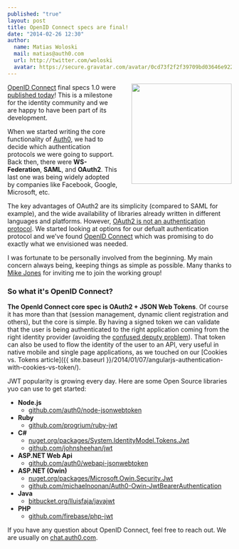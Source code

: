 ```yaml
---
published: "true"
layout: post
title: OpenID Connect specs are final!
date: "2014-02-26 12:30"
author:
  name: Matias Woloski
  mail: matias@auth0.com
  url: http://twitter.com/woloski
  avatar: https://secure.gravatar.com/avatar/0cd73f2f2f39709bd03646e9225cc3d3?s=60
---
```



<img src="https://s3.amazonaws.com/blog.auth0.com/openid_connect.png" style="width: 225px; margin-left: 30px; display: block;float:right">

[OpenID Connect](http://openid.net/connect/) final specs 1.0 were [published today](http://techcrunch.com/2014/02/26/openid-foundation-launches-openid-connect-identity-protocol-with-support-from-google-microsoft-others/)! This is a milestone for the identity community and we are happy to have been part of its development.

When we started writing the core functionality of [Auth0](https://auth0.com), we had to decide which authentication protocols we were going to support. Back then, there were **WS-Federation**, **SAML**, and **OAuth2**. This last one was being widely adopted by companies like Facebook, Google, Microsoft, etc.

<!-- more -->

The key advantages of OAuth2 are its simplicity (compared to SAML for example), and the wide availability of libraries already written in different languages and platforms. However, [OAuth2 is not an authentication protocol](http://www.thread-safe.com/2012/01/problem-with-oauth-for-authentication.html). We started looking at options for our defualt authentication protocol and we've found [OpenID Connect](http://openid.net/connect) which was promising to do exactly what we envisioned was needed.

I was fortunate to be personally involved from the beginning. My main concern always being, keeping things as simple as possible. Many thanks to [Mike Jones](http://self-issued.info) for inviting me to join the working group!

### So what it's OpenID Connect?

**The OpenId Connect core spec is OAuth2 + JSON Web Tokens**. Of course it has more than that (session management, dynamic client registration and others), but the core is simple. By having a signed token we can validate that the user is being authenticated to the right application coming from the right identity provider (avoiding the [confused deputy problem](http://en.wikipedia.org/wiki/Confused_deputy_problem)). That token can also be used to flow the identity of the user to an API, very useful in native mobile and single page applications, as we touched on our [Cookies vs. Tokens article]({{ site.baseurl }}/2014/01/07/angularjs-authentication-with-cookies-vs-token/).

JWT popularity is growing every day. Here are some Open Source libraries yuo can use to get started:

* **Node.js**
  * [github.com/auth0/node-jsonwebtoken](https://github.com/auth0/node-jsonwebtoken)
* **Ruby**
  * [github.com/progrium/ruby-jwt](https://github.com/progrium/ruby-jwt)
* **C#**
  * [nuget.org/packages/System.IdentityModel.Tokens.Jwt](https://www.nuget.org/packages/System.IdentityModel.Tokens.Jwt/)
  * [github.com/johnsheehan/jwt](https://github.com/johnsheehan/jwt)
* **ASP.NET Web Api**
  * [github.com/auth0/webapi-jsonwebtoken](https://github.com/auth0/webapi-jsonwebtoken)
* **ASP.NET (Owin)**
  * [nuget.org/packages/Microsoft.Owin.Security.Jwt](https://www.nuget.org/packages/Microsoft.Owin.Security.Jwt)
  * [github.com/michaelnoonan/Auth0-Owin-JwtBearerAuthentication](https://github.com/michaelnoonan/Auth0-Owin-JwtBearerAuthentication)
* **Java**
  * [bitbucket.org/lluisfaja/javajwt](https://bitbucket.org/lluisfaja/javajwt)
* **PHP**
  * [github.com/firebase/php-jwt](https://github.com/firebase/php-jwt)

If you have any question about OpenID Connect, feel free to reach out. We are usually on [chat.auth0.com](http://chat.auth0.com).
